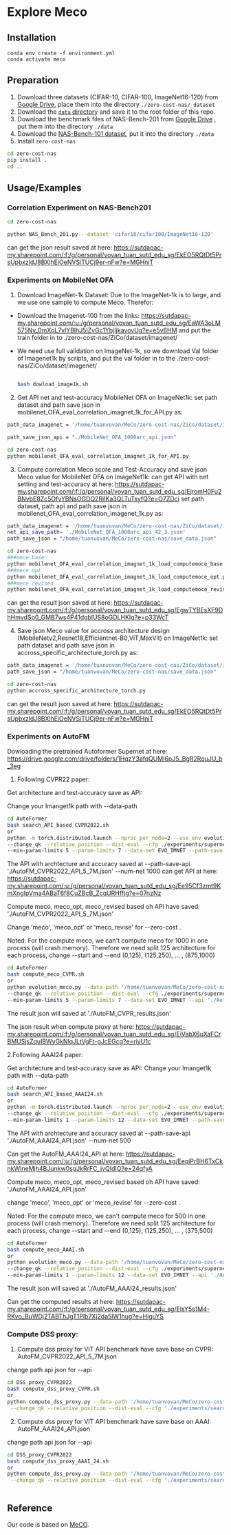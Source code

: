 # Explore Meco

## Installation

```
conda env create -f environment.yml
conda activate meco
```

## Preparation

1. Download three datasets (CIFAR-10, CIFAR-100, ImageNet16-120) from [Google Drive](https://drive.google.com/drive/folders/1T3UIyZXUhMmIuJLOBMIYKAsJknAtrrO4),  place them into the directory `./zero-cost-nas/_dataset`
2. Download the [`data` directory](https://drive.google.com/drive/folders/18Eia6YuTE5tn5Lis_43h30HYpnF9Ynqf?usp=sharing) and save it to the root folder of this repo. 
3. Download the benchmark files of NAS-Bench-201 from [Google Drive](https://drive.google.com/file/d/1SKW0Cu0u8-gb18zDpaAGi0f74UdXeGKs/view) , put them into the directory `./data`
4. Download the [NAS-Bench-101 dataset](https://storage.googleapis.com/nasbench/nasbench_only108.tfrecord), put it into the directory `./data`
5. Install `zero-cost-nas`
 ```bash
 cd zero-cost-nas
 pip install .
 cd ..
 ```

## Usage/Examples

### Correlation Experiment on NAS-Bench201

```bash
cd zero-cost-nas

python NAS_Bench_201.py --dataset 'cifar10/cifar100/ImageNet16-120'
```
can get the json result saved at here: https://sutdapac-my.sharepoint.com/:f:/g/personal/vovan_tuan_sutd_edu_sg/EkEO5RQtDt5PrsUpbxzldJ8BXlhEiOeNVSiTUCj9er-nFw?e=MGHniT


### Experiments on MobileNet OFA

1. Download ImageNet-1k Dataset:
Due to the ImageNet-1k is to large, and we use one sample to compute Meco. Therefor:
+ Download the Imagenet-100 from the links:
https://sutdapac-my.sharepoint.com/:u:/g/personal/vovan_tuan_sutd_edu_sg/EaWA3oLM575Nv_0mXoL7vlYBlhJ5IZvGc1YbjIjkavovUg?e=e5v6HM
and put the train folder in to ./zero-cost-nas/ZiCo/dataset/imagenet/

+ We need use full validation on ImageNet-1k, so we download Val folder of Imagenet1k by scripts, and put the val folder in to the ./zero-cost-nas/ZiCo/dataset/imagenet/
  ```bash

  bash dowload_image1k.sh
  ```
2. Get API net and test-accuracy MobileNet OFA on ImageNet1k:
set path dataset and path save json in mobilenet_OFA_eval_correlation_imagnet_1k_for_API.py as:
```bash
path_data_imagenet = '/home/tuanvovan/MeCo/zero-cost-nas/ZiCo/dataset/imagenet'

path_save_json_api = "./MobileNet_OFA_1000arc_api.json"
````
```bash
cd zero-cost-nas
python mobilenet_OFA_eval_correlation_imagnet_1k_for_API.py
```


3. Compute correlation Meco score and Test-Accuracy and save json Meco value for MobileNet OFA on ImageNet1k:
can get API with net setting and test-accuracy at here: https://sutdapac-my.sharepoint.com/:f:/g/personal/vovan_tuan_sutd_edu_sg/EjromH0Fu2BNvbE8Zc5OfvYBNsOGDQ2RjIKa3QLTuTsyfQ?e=O7ZDci
set path dataset, path api and path save json in mobilenet_OFA_eval_correlation_imagenet_1k.py as:
```bash
path_data_imagenet = '/home/tuanvovan/MeCo/zero-cost-nas/ZiCo/dataset/imagenet'
net_api_save_path= './MobileNet_OFA_1000arc_api_42_3.json'
path_save_json = "/home/tuanvovan/MeCo/zero-cost-nas/save_data.json"
````

```bash
cd zero-cost-nas
###mece base
python mobilenet_OFA_eval_correlation_imagnet_1k_load_computemoce_base.py
###mece opt
python mobilenet_OFA_eval_correlation_imagnet_1k_load_computemoce_opt.py
###mece revised
python mobilenet_OFA_eval_correlation_imagnet_1k_load_computemoce_revised.py
```
can get the result json saved at here: https://sutdapac-my.sharepoint.com/:f:/g/personal/vovan_tuan_sutd_edu_sg/EgwTYBEsXF9DhHmvdSp0_GMB7ws4P41dgblUS8oGDLHKIg?e=p33WcT

4. Save json Meco value for accross architecture design (MobileNetv2,Resnet18,Efficientnet-B0,ViT,MaxVit) on ImageNet1k:
set path dataset and path save json in accross_specific_architecture_torch.py as:
```bash
path_data_imagenet = '/home/tuanvovan/MeCo/zero-cost-nas/ZiCo/dataset/imagenet'
path_save_json = "/home/tuanvovan/MeCo/zero-cost-nas/save_data.json"
````
```bash
cd zero-cost-nas
python accross_specific_architecture_torch.py
```
can get the result json saved at here: https://sutdapac-my.sharepoint.com/:f:/g/personal/vovan_tuan_sutd_edu_sg/EkEO5RQtDt5PrsUpbxzldJ8BXlhEiOeNVSiTUCj9er-nFw?e=MGHniT
### Experiments on AutoFM

Dowloading the pretrained Autoformer Supernet at here: https://drive.google.com/drive/folders/1HqzY3afqQUMI6pJ5_BgR2RquJU_b_3eg

1. Following CVPR22 paper:

Get architecture and test-accuracy save as API:

Change your Imanget1k path with --data-path 
```bash
cd AutoFormer
bash search_API_based_CVPR2022.sh
or 
python -m torch.distributed.launch --nproc_per_node=2 --use_env evolution.py --data-path '/home/tuanvovan/MeCo/zero-cost-nas/ZiCo/dataset/imagenet' --gp \
--change_qk --relative_position --dist-eval --cfg ./experiments/supernet/supernet-T.yaml --resume ./supernet-tiny.pth \
--min-param-limits 5 --param-limits 7 --data-set EVO_IMNET --path-save-api './AutoFM_CVPR2022_API_5_7M.json' --num-net 1000
```
The API with archtecture and accuracy saved at --path-save-api './AutoFM_CVPR2022_API_5_7M.json' --num-net 1000
can get API at here: https://sutdapac-my.sharepoint.com/:u:/g/personal/vovan_tuan_sutd_edu_sg/Ee95Cf3zmt9KmXngIpVma4ABaT6f8CuZBcB_ZcqURHfftg?e=07nzNz

Compute meco, meco_opt, meco_revised based oh API have saved: './AutoFM_CVPR2022_API_5_7M.json'

Change 'meco', 'meco_opt' or 'meco_revise' for --zero-cost .

Noted: For the compute meco, we can't compute meco for 1000 in one process (will crash memory). Therefore we need split 125 architecture for each process, change --start and --end (0,125), (125,250), ... , (875,1000)
```bash
cd AutoFormer
bash compute_meco_CVPR.sh
or 
python evolution_meco.py --data-path '/home/tuanvovan/MeCo/zero-cost-nas/ZiCo/dataset/imagenet' --gp \
--change_qk --relative_position --dist-eval --cfg ./experiments/supernet/supernet-T.yaml --resume /home/tuanvovan/MeCo/Meco_explore/Cream/AutoFormer/supernet-tiny.pth \
--min-param-limits 5 --param-limits 7 --data-set EVO_IMNET --api './AutoFM_CVPR2022_API_5_7M.json' --zero-cost 'meco' --start 0 --end 125 --save-json './AutoFM_CVPR_results.json'
```

The result json will saved at './AutoFM_CVPR_results.json'

The json result when compute proxy at here: https://sutdapac-my.sharepoint.com/:f:/g/personal/vovan_tuan_sutd_edu_sg/EiVabX6uXaFCrBMUSjsZquIBWyGkNlqJLtVgFt-gJcEGcg?e=riyU1c

2.Following AAAI24 paper:

Get architecture and test-accuracy save as API:
Change your Imanget1k path with --data-path 
```bash
cd AutoFormer
bash search_API_based_AAAI24.sh
or 
python -m torch.distributed.launch --nproc_per_node=2 --use_env evolution.py --data-path '/home/tuanvovan/MeCo/zero-cost-nas/ZiCo/dataset/imagenet' --gp \
--change_qk --relative_position --dist-eval --cfg ./experiments/supernet/supernet-AAAI.yaml --resume ./supernet-tiny.pth \
--min-param-limits 1 --param-limits 12 --data-set EVO_IMNET --path-save-api './AutoFM_AAAI24_API.json' --num-net 500
```
The API with archtecture and accuracy saved at --path-save-api './AutoFM_AAAI24_API.json' --num-net 500

Can get the AutoFM_AAAI24_API at here: https://sutdapac-my.sharepoint.com/:u:/g/personal/vovan_tuan_sutd_edu_sg/EeqiPrBH6TxCknkWIneMjh4BJunkw0sgJkRrFC_jvQIdIQ?e=24qfyA

Compute meco, meco_opt, meco_revised based oh API have saved: './AutoFM_AAAI24_API.json'

change 'meco', 'meco_opt' or 'meco_revise' for --zero-cost . 

Noted: For the compute meco, we can't compute meco for 500 in one process (will crash memory). Therefore we need split 125 architecture for each process, change --start and --end (0,125), (125,250), ... , (375,500)
```bash
cd AutoFormer
bash compute_meco_AAAI.sh
or 
python evolution_meco.py --data-path '/home/tuanvovan/MeCo/zero-cost-nas/ZiCo/dataset/imagenet' --gp \
--change_qk --relative_position --dist-eval --cfg ./experiments/supernet/supernet-AAAI.yaml --resume ./supernet-tiny.pth \
--min-param-limits 1 --param-limits 12 --data-set EVO_IMNET --api './AutoFM_AAAI24_API.json' --zero-cost 'meco' --start 0 --end 125 --save-json './AutoFM_AAAI24_results.json'
```
The result json will saved at './AutoFM_AAAI24_results.json'

Can get the computed results at here: https://sutdapac-my.sharepoint.com/:f:/g/personal/vovan_tuan_sutd_edu_sg/ElsY5s1M4-RKvo_BuWDj2TABThJgT1Plb7Xj2da5lW1hug?e=HiguYS

### Compute DSS proxy:
1. Compute dss proxy for VIT API benchmark have save base on CVPR: 
AutoFM_CVPR2022_API_5_7M.json

change path api json for --api
```bash
cd DSS_proxy_CVPR2022
bash compute_dss_proxy_CVPR.sh
or 
python compute_dss_proxy.py --data-path '/home/tuanvovan/MeCo/zero-cost-nas/ZiCo/dataset/imagenet' --gp \
 --change_qk --relative_position --dist-eval --cfg './experiments/search_space/space-T.yaml' --output_dir './OUTPUT/search' --api path_to_CVPR_api --save-result-json './json_dss_proxy_CVPR.json'
```

2. Compute dss proxy for VIT API benchmark have save base on AAAI: 
AutoFM_AAAI24_API.json

change path api json for --api
```bash
cd DSS_proxy_CVPR2022
bash compute_dss_proxy_AAAI_24.sh
or 
python compute_dss_proxy.py --data-path '/home/tuanvovan/MeCo/zero-cost-nas/ZiCo/dataset/imagenet' --gp \
 --change_qk --relative_position --dist-eval --cfg './experiments/search_space/space-T.yaml' --output_dir './OUTPUT/search' --api path_to_AAAI24_api --save-result-json './json_dss_proxy_AAAI24.json'



```


## Reference

Our code is based on [MeCO](https://github.com/HamsterMimi/MeCo).
